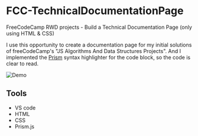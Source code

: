 # FCC-TechnicalDocumentationPage

FreeCodeCamp RWD projects - Build a Technical Documentation Page (only using HTML & CSS)

I use this opportunity to create a documentation page for my initial solutions of freeCodeCamp's "JS Algorithms And Data Structures Projects". And I implemented the [Prism](https://prismjs.com/) syntax highlighter for the code block, so the code is clear to read.

![Demo]()

## Tools

- VS code
- HTML
- CSS
- Prism.js
